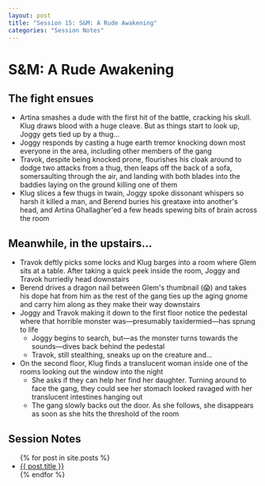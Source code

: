 ```yaml
---
layout: post
title: "Session 15: S&M: A Rude Awakening"
categories: "Session Notes"
---
```

# S&M: A Rude Awakening

## The fight ensues
  - Artina smashes a dude with the first hit of the battle, cracking his skull. Klug draws blood with a huge cleave. But as things start to look up, Joggy gets tied up by a thug...
  - Joggy responds by casting a huge earth tremor knocking down most everyone in the area, including other members of the gang
  - Travok, despite being knocked prone, flourishes his cloak around to dodge two attacks from a thug, then leaps off the back of a sofa, somersaulting through the air, and landing with both blades into the baddies laying on the ground killing one of them
  - Klug slices a few thugs in twain, Joggy spoke dissonant whispers so harsh it killed a man, and Berend buries his greataxe into another's head, and Artina Ghallagher'ed a few heads spewing bits of brain across the room

## Meanwhile, in the upstairs...
  - Travok deftly picks some locks and Klug barges into a room where Glem sits at a table. After taking a quick peek inside the room, Joggy and Travok hurriedly head downstairs
  - Berend drives a dragon nail between Glem's thumbnail (😱) and takes his dope hat from him as the rest of the gang ties up the aging gnome and carry him along as they make their way downstairs
  - Joggy and Travok making it down to the first floor notice the pedestal where that horrible monster was—presumably taxidermied—has sprung to life
    - Joggy begins to search, but—as the monster turns towards the sounds—dives back behind the pedestal
    - Travok, still stealthing, sneaks up on the creature and...
  - On the second floor, Klug finds a translucent woman inside one of the rooms looking out the window into the night
    - She asks if they can help her find her daughter. Turning around to face the gang, they could see her stomach looked ravaged with her translucent intestines hanging out
    - The gang slowly backs out the door. As she follows, she disappears as soon as she hits the threshold of the room

## Session Notes
  <ul>
    {% for post in site.posts %}
      <li>
        <a href="{{ post.url | prepend: site.github.url }}">{{ post.title }}</a>
      </li>
    {% endfor %}
  </ul>
